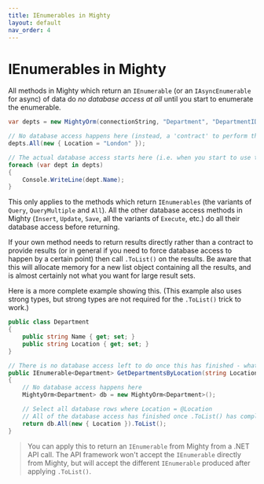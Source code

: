 ```yaml
---
title: IEnumerables in Mighty
layout: default
nav_order: 4
---
```


# IEnumerables in Mighty

All methods in Mighty which return an `IEnumerable` (or an `IAsyncEnumerable` for async) of data do *no database access at all* until you start to enumerate the enumerable.

```c#
var depts = new MightyOrm(connectionString, "Department", "DepartmentID");

// No database access happens here (instead, a 'contract' to perform the database access is returned to you)
depts.All(new { Location = "London" });

// The actual database access starts here (i.e. when you start to use the contract you have been given)
foreach (var dept in depts)
{
    Console.WriteLine(dept.Name);
}
```

This only applies to the methods which return `IEnumerables` (the variants of `Query`, `QueryMultiple` and `All`). All the other database access methods in Mighty (`Insert`, `Update`, `Save`, all the variants of `Execute`, etc.) do all their database access before returning.

If your own method needs to return results directly rather than a contract to provide results (or in general if you need to force database access to happen by a certain point) then call `.ToList()` on the results. Be aware that this will allocate memory for a new list object containing all the results, and is almost certainly not what you want for large result sets.

Here is a more complete example showing this. (This example also uses strong types, but strong types are not required for the `.ToList()` trick to work.)

```c#
public class Department
{
    public string Name { get; set; }
    public string Location { get; set; }
}

// There is no database access left to do once this has finished - what is returned is just a list!
public IEnumerable<Department> GetDepartmentsByLocation(string Location)
{
    // No database access happens here
    MightyOrm<Department> db = new MightyOrm<Department>();

    // Select all database rows where Location = @Location
    // All of the database access has finished once .ToList() has completed
    return db.All(new { Location }).ToList();
}
```

> You can apply this to return an `IEnumerable` from Mighty from a .NET API call. The API framework won't accept the `IEnumerable` directly from Mighty, but will accept the different `IEnumerable` produced after applying `.ToList()`.
